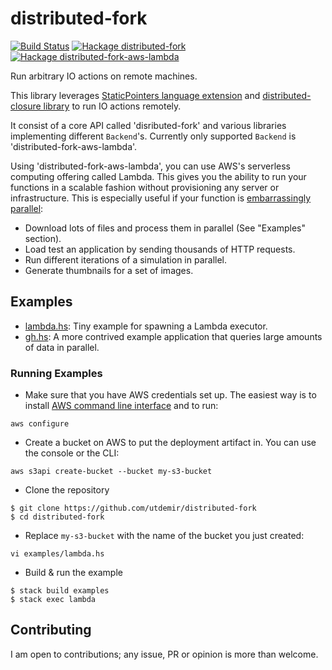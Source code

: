 # distributed-fork

[![Build Status](https://travis-ci.org/utdemir/distributed-fork.svg?branch=master)](https://travis-ci.org/utdemir/distributed-fork)
[![Hackage distributed-fork](https://img.shields.io/badge/Hackage-distributed--fork-blue.svg)](https://hackage.haskell.org/package/distributed-fork)
[![Hackage distributed-fork-aws-lambda](https://img.shields.io/badge/Hackage-distributed--fork--aws--lambda-blue.svg)](https://hackage.haskell.org/package/distributed-fork-aws-lambda)

Run arbitrary IO actions on remote machines.

This library leverages [StaticPointers language extension](https://downloads.haskell.org/~ghc/latest/docs/html/users_guide/glasgow_exts.html#static-pointers) and [distributed-closure library](https://hackage.haskell.org/package/distributed-closure) to run IO actions remotely.

It consist of a core API called 'disributed-fork' and various libraries implementing different `Backend`'s. Currently only supported `Backend` is 'distributed-fork-aws-lambda'.

Using 'distributed-fork-aws-lambda', you can use AWS's serverless computing offering called Lambda. This gives you the ability to run your functions in a scalable fashion without provisioning any server or infrastructure. This is especially useful if your function is [embarrassingly parallel](https://en.wikipedia.org/wiki/Embarrassingly_parallel):

  * Download lots of files and process them in parallel (See "Examples" section).
  * Load test an application by sending thousands of HTTP requests.
  * Run different iterations of a simulation in parallel.
  * Generate thumbnails for a set of images.

## Examples

* [lambda.hs](https://github.com/utdemir/distributed-fork/blob/master/examples/lambda.hs): Tiny example for spawning a Lambda executor.
* [gh.hs](https://github.com/utdemir/distributed-fork/blob/master/examples/gh.hs): A more contrived example application that queries large amounts of data in parallel.

### Running Examples

* Make sure that you have AWS credentials set up. The easiest way is to install [AWS command line interface](https://aws.amazon.com/cli/) and to run:

```
aws configure
```

* Create a bucket on AWS to put the deployment artifact in. You can use the console or the CLI:

```
aws s3api create-bucket --bucket my-s3-bucket
```

* Clone the repository

```
$ git clone https://github.com/utdemir/distributed-fork
$ cd distributed-fork
```

* Replace `my-s3-bucket` with the name of the bucket you just created:

```
vi examples/lambda.hs
```

* Build & run the example

```
$ stack build examples
$ stack exec lambda
```

## Contributing

I am open to contributions; any issue, PR or opinion is more than welcome.